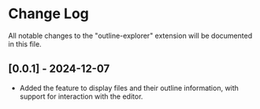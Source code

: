 # Change Log

All notable changes to the "outline-explorer" extension will be documented in this file.

## [0.0.1] - 2024-12-07

- Added the feature to display files and their outline information, with support for interaction with the editor.
